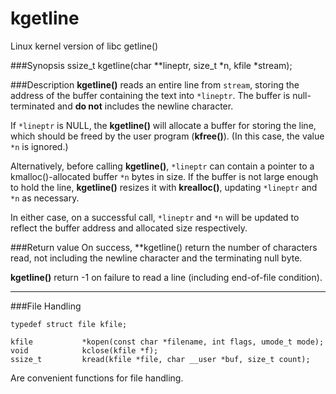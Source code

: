 kgetline
========

Linux kernel version of libc getline()

###Synopsis
    ssize_t kgetline(char **lineptr, size_t *n, kfile *stream);

###Description
**kgetline()** reads an entire line from `stream`, storing the address of the buffer containing the text into `*lineptr`. The buffer is null-terminated and **do not** includes the newline character.

If `*lineptr` is NULL, the **kgetline()** will allocate a buffer for storing the line, which should be freed by the user program (**kfree()**). (In this case, the value `*n` is ignored.)

Alternatively, before calling **kgetline()**, `*lineptr` can contain a pointer to a kmalloc()-allocated buffer `*n` bytes in size. If the buffer is not large enough to hold the line, **kgetline()** resizes it with **krealloc()**, updating `*lineptr` and `*n` as necessary.

In  either case, on a successful call, `*lineptr` and `*n` will be updated to reflect the buffer address and allocated size respectively.

###Return value
On success, **kgetline() return the number of characters read, not including the newline character and the terminating null byte.

**kgetline()** return -1 on failure to read a line (including end-of-file condition).

------------------------------

###File Handling

    typedef struct file kfile;

    kfile           *kopen(const char *filename, int flags, umode_t mode);
    void            kclose(kfile *f);
    ssize_t         kread(kfile *file, char __user *buf, size_t count);

Are convenient functions for file handling.
